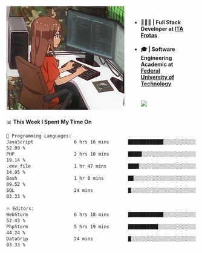 
<body >
  <div style="display: flex; width: auto; margin-right: 30px ">
    <img align="right" width="312" height="274" style="padding-right:20px; " src="assets/umiko.gif" alt="Computer man" />
    <ul style="flex: 1;">
      <li><h4>🧑🏽‍💻 | Full Stack Developer at <a href="https://itafrotas.com//">ITA Frotas</a></h4></li>
      <li><h4>🎓 | Software Engineering Academic at <a href="http://www.utfpr.edu.br/">Federal University of Technology</a></h4></li>
      <br/>
      <a href="https://skillicons.dev">
        <img src="https://skillicons.dev/icons?i=ts,react,nodejs,go,swift,js,adonis,postgres,c,heroku,gradle,firebase,flutter,docker,aws,java,redis,kubernetes&theme=light&&perline=6 " />
      </a>
    </ul>  
    <br/>
  </div>
</body>


<!--START_SECTION:waka-->
📊 **This Week I Spent My Time On** 

```text
💬 Programming Languages: 
JavaScript               6 hrs 16 mins       █████████████░░░░░░░░░░░░   52.09 % 
PHP                      2 hrs 18 mins       █████░░░░░░░░░░░░░░░░░░░░   19.14 % 
.env file                1 hr 47 mins        ████░░░░░░░░░░░░░░░░░░░░░   14.95 % 
Bash                     1 hr 8 mins         ██░░░░░░░░░░░░░░░░░░░░░░░   09.52 % 
SQL                      24 mins             █░░░░░░░░░░░░░░░░░░░░░░░░   03.33 % 

🔥 Editors: 
WebStorm                 6 hrs 18 mins       █████████████░░░░░░░░░░░░   52.43 % 
PhpStorm                 5 hrs 19 mins       ███████████░░░░░░░░░░░░░░   44.24 % 
DataGrip                 24 mins             █░░░░░░░░░░░░░░░░░░░░░░░░   03.33 % 
```


<!--END_SECTION:waka-->

<!--
**danielr0d/danielr0d** is a ✨ _special_ ✨ repository because its `README.md` (this file) appears on your GitHub profile.

Here are some ideas to get you started:

- 🔭 I’m currently working on ...
- 🌱 I’m currently learning ...
- 👯 I’m looking to collaborate on ...
- 🤔 I’m looking for help with ...
- 💬 Ask me about ...
- 📫 How to reach me: ...
- 😄 Pronouns: ...
- ⚡ Fun fact: ...
-->
